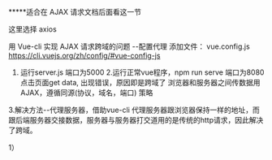 *****适合在 AJAX 请求文档后面看这一节

这里选择 axios

用 Vue-cli 实现 AJAX 请求跨域的问题 --配置代理
添加文件：
vue.config.js
https://cli.vuejs.org/zh/config/#vue-config-js


1. 运行server.js 端口为5000
2.运行正常vue程序，npm run serve 端口为8080 点击页面get data, 出现错误，原因即是跨域了
浏览器和服务器之间传数据用AJAX，遵循同源(协议，域名，端口) 策略

3.解决方法--代理服务器，借助vue-cli
代理服务器跟浏览器保持一样的地址，而跟后端服务器交接数据，服务器与服务器打交道用的是传统的http请求，因此解决了跨域。

1）